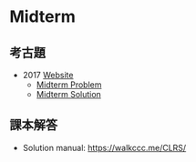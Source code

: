 # Midterm


## 考古題

- 2017 [Website](https://www.csie.ntu.edu.tw/~hsinmu/courses/dsa_17spring)
  - [Midterm Problem](https://www.csie.ntu.edu.tw/~hsinmu/courses/_media/dsa_17spring/midterm_v3.pdf)
  - [Midterm Solution](https://www.csie.ntu.edu.tw/~hsinmu/courses/_media/dsa_17spring/dsa_2017_midterm_sol.pdf)


## 課本解答

- Solution manual: https://walkccc.me/CLRS/